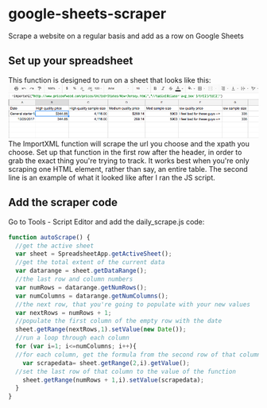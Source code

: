 # google-sheets-scraper
Scrape a website on a regular basis and add as a row on Google Sheets
## Set up your spreadsheet
This function is designed to run on a sheet that looks like this:
![Spreadsheet](https://github.com/epetenko/google-sheets-scraper/blob/master/Screen%20Shot%202017-10-25%20at%202.11.46%20PM.png)
The ImportXML function will scrape the url you choose and the xpath you choose. Set up that function in the first row after the header, in order to grab the exact thing you're trying to track. It works best when you're only scraping one HTML element, rather than say, an entire table. The second line is an example of what it looked like after I ran the JS script.

## Add the scraper code
Go to Tools - Script Editor and add the daily_scrape.js code:
```javascript
function autoScrape() {
  //get the active sheet
  var sheet = SpreadsheetApp.getActiveSheet();
  //get the total extent of the current data
  var datarange = sheet.getDataRange();
  //the last row and column numbers
  var numRows = datarange.getNumRows();
  var numColumns = datarange.getNumColumns();
  //the next row, that you're going to populate with your new values
  var nextRows = numRows + 1;
  //populate the first column of the empty row with the date
  sheet.getRange(nextRows,1).setValue(new Date());
  //run a loop through each column
  for (var i=1; i<=numColumns; i++){
  //for each column, get the formula from the second row of that column
    var scrapedata= sheet.getRange(2,i).getValue();
  //set the last row of that column to the value of the function
    sheet.getRange(numRows + 1,i).setValue(scrapedata);
  }
}
```
